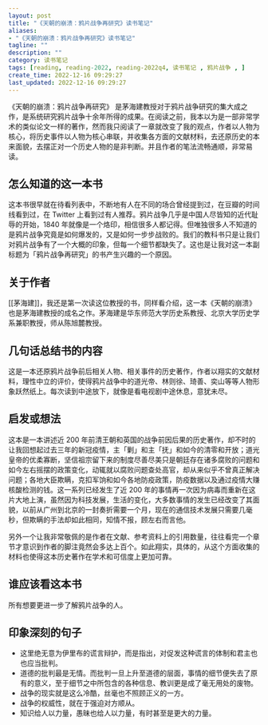 ```yaml
---
layout: post
title: "《天朝的崩溃：鸦片战争再研究》读书笔记"
aliases:
- "《天朝的崩溃：鸦片战争再研究》读书笔记"
tagline: ""
description: ""
category: 读书笔记
tags: [reading, reading-2022, reading-2022q4, 读书笔记 , 鸦片战争 , ]
create_time: 2022-12-16 09:29:27
last_updated: 2022-12-16 09:29:27
---
```


《天朝的崩溃：鸦片战争再研究》 是茅海建教授对于鸦片战争研究的集大成之作，是系统研究鸦片战争十余年所得的成果。在阅读之前，我本以为是一部非常学术的类似论文一样的著作，然而我只阅读了一章就改变了我的观点，作者以人物为核心，将历史事件以人物为核心串联，并收集各方面的文献材料，去还原历史的本来面貌，去摆正对一个历史人物的是非判断。并且作者的笔法流畅通顺，非常易读。

## 怎么知道的这一本书
这本书很早就在待看列表中，不断地有人在不同的场合曾经提到过，在豆瓣的时间线看到过，在 Twitter 上看到过有人推荐。鸦片战争几乎是中国人尽皆知的近代耻辱的开始，1840 年就像是一个烙印，相信很多人都记得。但唯独很多人不知道的是鸦片战争究竟是如何爆发的，又是如何一步步战败的。我们的教科书只是让我们对鸦片战争有了一个大概的印象，但每一个细节都缺失了。这也是让我对这一本副标题为「鸦片战争再研究」的书产生兴趣的一个原因。

## 关于作者
[[茅海建]]，我还是第一次读这位教授的书，同样看介绍，这一本《天朝的崩溃》也是茅海建教授的成名之作。茅海建是华东师范大学历史系教授、北京大学历史学系兼职教授，师从陈旭麓教授。

## 几句话总结书的内容

这是一本还原鸦片战争前后相关人物、相关事件的历史著作，作者以翔实的文献材料，理性中立的评价，使得鸦片战争中的道光帝、林则徐、琦善、奕山等等人物形象跃然纸上。每次读到中途放下，就像是看电视剧中途休息，意犹未尽。

## 启发或想法

这本是一本讲述近 200 年前清王朝和英国的战争前因后果的历史著作，却不时的让我回想起过去三年的新冠疫情，主「剿」和主「抚」和如今的清零和开放；道光皇帝的优柔寡断，坚信祖宗留下来的制度尽善尽美只是朝廷存在诸多腐败的问题和如今左右摇摆的政策变化，动辄就以腐败问题查处高官，却从来似乎不曾真正解决问题；各地大臣欺瞒，克扣军饷和如今各地防疫政策，防疫数据以及通过疫情大赚核酸检测的钱。这一系列已经发生了近 200 年的事情再一次因为病毒而重新在这片大地上演，虽然因为科技发展，生活的变化，大多数事情的发生已经改变了其面貌，以前从广州到北京的一封奏折需要一个月，现在的通信技术发展只需要几毫秒，但欺瞒的手法却如此相同，知情不报，顾左右而言他。

另外一个让我非常敬佩的是作者在文献、参考资料上的引用数量，往往看完一个章节才意识到作者的脚注竟然会多达上百个。如此翔实，具体的，从这个方面收集的材料也使得这本历史著作在学术和可信度上更加可靠。

## 谁应该看这本书
所有想要更进一步了解鸦片战争的人。

## 印象深刻的句子

- 这里绝无意为伊里布的谎言辩护，而是指出，对促发这种谎言的体制和君主也也应当批判。
- 道德的批判最是无情。而批判一旦上升至道德的层面，事情的细节便失去了原有的意义，至于细节之中所包含的各种信息、教训更是成了毫无用处的废物。
- 战争的现实就是这么冷酷，丝毫也不照顾正义的一方。
- 战争的权威性，就在于强迫对方顺从。
- 知识给人以力量，愚昧也给人以力量，有时甚至是更大的力量。
